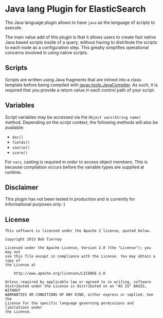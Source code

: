 Java lang Plugin for ElasticSearch
==================================

The Java language plugin allows to have `java` as the language of scripts to execute.

The main value add of this plugin is that it allows users to create fast native Java based scripts inside of a query, without having to distribute the scripts to each node as a configuration step. This greatly simplifies operational concerns involved in using native scripts.

Scripts
-------
Scripts are written using Java fragments that are inlined into a class template before being compiled with [javax.tools.JavaCompiler](http://docs.oracle.com/javase/6/docs/api/javax/tools/JavaCompiler.html). As such, it is required that you provide a return value in each control path of your script.


Variables
---------

Script variables may be accessed via the `Object vars(String name)` method. Depending on the script context, the following methods will also be available:
- `doc()`
- `fields()` 
- `source()` 
- `score()` 

For `vars`, casting is required in order to access object members. This is because compilation occurs before the variable types are supplied at runtime. 

Disclaimer
----------

This plugin has not been tested in production and is currently for informational purposes only :)

License
-------

    This software is licensed under the Apache 2 license, quoted below.

    Copyright 2013 Bob Tiernay

    Licensed under the Apache License, Version 2.0 (the "License"); you may not
    use this file except in compliance with the License. You may obtain a copy of
    the License at

        http://www.apache.org/licenses/LICENSE-2.0

    Unless required by applicable law or agreed to in writing, software
    distributed under the License is distributed on an "AS IS" BASIS, WITHOUT
    WARRANTIES OR CONDITIONS OF ANY KIND, either express or implied. See the
    License for the specific language governing permissions and limitations under
    the License.
